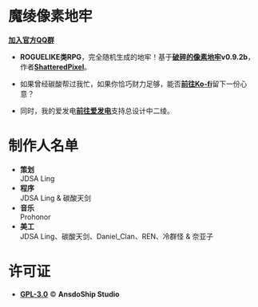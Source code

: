 
# 魔绫像素地牢

[**加入官方QQ群**](https://jq.qq.com/?_wv=1027&k=R7ZXeEQM)

* **ROGUELIKE类RPG**，完全随机生成的地牢！基于[**破碎的像素地牢**](https://github.com/00-Evan/shattered-pixel-dungeon)**v0.9.2b**，作者[**ShatteredPixel**](http://www.shatteredpixel.com)。

* 如果曾经碳酸帮过我忙，如果你恰巧财力足够，能否[**前往Ko-fi**](https://ko-fi.com/Tianscar)留下一份心意？
* 同时，我的爱发电[**前往爱发电**](https://afdian.net/@jdsaling)支持总设计中二绫。


# 制作人名单

* **策划**</br>
JDSA Ling
* **程序**</br>
JDSA Ling & 碳酸天剑
* **音乐**</br>
Prohonor
* **美工**</br>
JDSA Ling、碳酸天剑、Daniel_Clan、REN、冷群怪 & 奈亚子

# 许可证
* [**GPL-3.0**](https://github.com/AnsdoShip/Magic-Ling-Pixel-Dungeon-Ling/blob/main/LICENSE) © **AnsdoShip Studio**
